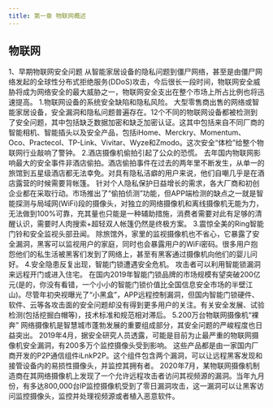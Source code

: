 ```yaml
---
title: 第一章 物联网概述
---
```


## 物联网

1、早期物联网安全问题
从智能家居设备的隐私问题到僵尸网络，甚至是由僵尸网络发起的全球性分布式拒绝服务(DDoS)攻击，今后很长一段时间，物联网安全威胁将成为网络安全的最大威胁之一，物联网安全支出在整个市场上所占比例也将迅速提高。
1.物联网设备的系统安全缺陷和隐私风险。
大型零售商出售的网络或智能家居设备，安全漏洞和隐私问题普遍存在。12个不同的物联网设备都被检测到了安全问题，其中包括缺乏数据加密和缺乏加密认证。这其中包括来自不同厂商的智能相机、智能插头以及安全产品，包括iHome、Merckry、Momentum、Oco、Practecol、TP-Link、Vivitar、Wyze和Zmodo。这次安全“体检”给整个物联网行业敲响了警钟。
2.酒店摄像机偷拍引起了公众的恐慌。
去年国内物联网影响最大的安全事件非酒店偷拍。酒店偷拍事件在过去的两年里不断发生，从单一的旅馆到五星级酒店都无法幸免。对具有隐私洁癖的用户来说，他们自嘲几乎是在酒店露营的时候需要背帐篷。
针对个人隐私保护日益增长的需求，各大厂商和初创企业都在采取行动。市场推出了“偷拍侦测”功能，但APP端检测的缺点之一就是智能探测与局域网(WiFi)段的摄像头，对独立的网络摄像机和离线摄像机无能为力，无法做到100%可靠，充其量也只能是一种辅助措施，消费者需要对此有足够的清醒认识，需要时人肉搜索+超轻双人帐篷仍然是终极方案。
3.震惊全美的Ring智能门铃和安全监视头部丑闻。
除旅馆外，家里的监视摄像机也不省心，它暴露了安全漏洞，黑客可以监视用户的家庭，同时也会暴露用户的WiFi密码。很多用户抱怨他们的私生活被黑客们发到了网络上，甚至有黑客通过摄像机向他们的婴儿问好。
4.安全隐患反复出现，智能门锁遭遇安全危机。
攻击者可以利用智能锁漏洞来远程开门或进入住宅。
在国内2019年智能门锁品牌的市场规模有望突破200亿元(是的，你没有看错，一个小小的智能门锁价值比全国信息安全市场的半壁江山)。尽管年初央视曝光了“小黑盒”，APP远程控制漏洞，但国内智能门锁硬件、软件、云等各攻击面的安全问题却没有得到更多用户的关注。有关安全发展、试验检测(包括挖掘白帽等)，技术标准和规范相对滞后。
5.200万台物联网摄像机“裸奔”
网络摄像机是智慧城市蓬勃发展的重要组成部分，其安全问题的严峻程度也日益突出。
2019年4月，据安全研究人员透露，可能是目前为止最严重的物联网摄像机安全漏洞，有200多万个监控摄像头受到影响。
这些产品都是由一家国内厂商开发的P2P通信组件iLnkP2P。这个组件包含两个漏洞，可以让远程黑客发现和接管设备内的易损性摄像头，并监控其拥有者。
2020年7月，某物联网摄像机制造商在其网络摄像机上发现了一个允许远程攻击者访问其视频源的漏洞。当年九月份，有多达800,000台IP监控摄像机受到了零日漏洞攻击，这一漏洞可以让黑客访问监控摄像头，监控并处理视频源或者植入恶意软件。